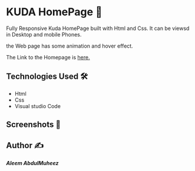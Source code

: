 # KUDA HomePage 🌟
 Fully Responsive Kuda HomePage built with Html and Css. It can be viewsd in Desktop and mobile Phones.
 
 the Web page has some animation and hover effect.
 
 The Link to the Homepage is [here.](https://uheezal.github.io/kuda.github.io/)
 
 ## Technologies Used 🛠️
 * Html
 * Css
 * Visual studio Code
 
 ## Screenshots 📸
 
 
 
 ## Author ✍️
 ##### Aleem AbdulMuheez
